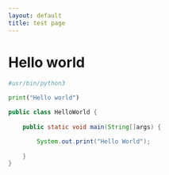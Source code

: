 ```yaml
---
layout: default
title: test page
---
```


# Hello world

```python
#usr/bin/python3

print("Hello world")

```

```java
public class HelloWorld {
    
    public static void main(String[]args) {

        System.out.print("Hello World");
    
    }
}

```